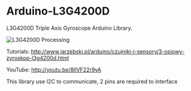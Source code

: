 Arduino-L3G4200D
================

L3G4200D Triple Axis Gyroscope Arduino Library.

![L3G4200D Processing](http://www.jarzebski.pl/github/L3G4200D_processing.jpg "L3G4200D Processing")

Tutorials: http://www.jarzebski.pl/arduino/czujniki-i-sensory/3-osiowy-zyroskop-l3g4200d.html

YouTube: http://youtu.be/8llVF22r9yA

This library use I2C to communicate, 2 pins are required to interface

